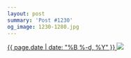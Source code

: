 ```yaml
---
layout: post
summary: 'Post #1230'
og_image: 1230-1280.jpg
---
```


<p>
 <time>
  <a href="/1230">
   {{ page.date | date: "%B %-d, %Y" }}
  </a>
 </time>
 <a href="/1230">
  <img data-taken="11/9/2020" sizes="(min-width: 700px) 50vw, calc(100vw - 2rem)" src="{{ site.assets_url }}/1230-640.jpg" srcset="{{ site.assets_url }}/1230-320.jpg 320w, {{ site.assets_url }}/1230-640.jpg 640w, {{ site.assets_url }}/1230-960.jpg 960w, {{ site.assets_url }}/1230-1280.jpg 1280w"/>
 </a>
</p>
